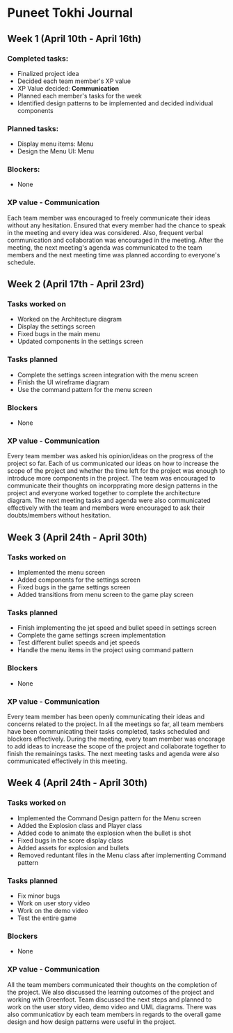 # Puneet Tokhi Journal

## Week 1 (April 10th - April 16th)

### Completed tasks:
* Finalized project idea
* Decided each team member's XP value
* XP Value decided: **Communication**
* Planned each member's tasks for the week 
* Identified design patterns to be implemented and decided individual components

### Planned tasks:
* Display menu items: Menu
* Design the Menu UI: Menu

### Blockers:
* None

### XP value - Communication
Each team member was encouraged to freely communicate their ideas without any hesitation. Ensured that every member had the chance to speak in the meeting and every idea was considered. Also, frequent verbal communication and collaboration was encouraged in the meeting. After the meeting, the next meeting's agenda was communicated to the team members and the next meeting time was planned according to everyone's schedule.


## Week 2 (April 17th - April 23rd)

### Tasks worked on
* Worked on the Architecture diagram
* Display the settings screen
* Fixed bugs in the main menu
* Updated components in the settings screen

### Tasks planned
* Complete the settings screen integration with the menu screen
* Finish the UI wireframe diagram
* Use the command pattern for the menu screen

### Blockers
* None

### XP value - Communication
Every team member was asked his opinion/ideas on the progress of the project so far. Each of us communicated our ideas on how to increase the scope of the project and whether the time left for the project was enough to introduce more components in the project. The team was encouraged to communicate their thoughts on incorpprating more design patterns in the project and everyone worked together to complete the architecture diagram. The next meeting tasks and agenda were also communicated effectively with the team and members were encouraged to ask their doubts/members without hesitation.

## Week 3 (April 24th - April 30th)

### Tasks worked on
* Implemented the menu screen
* Added components for the settings screen
* Fixed bugs in the game settings screen
* Added transitions from menu screen to the game play screen

### Tasks planned
* Finish implementing the jet speed and bullet speed in settings screen
* Complete the game settings screen implementation
* Test different bullet speeds and jet speeds
* Handle the menu items in the project using command pattern

### Blockers
* None

### XP value - Communication
Every team member has been openly communicating their ideas and concerns related to the project. In all the meetings so far, all team members have been communicating their tasks completed, tasks scheduled and blockers effectively. During the meeting, every team member was encorage to add ideas to increase the scope of the project and collaborate together to finish the remainings tasks. The next meeting tasks and agenda were also communicated effectively in this meeting.

## Week 4 (April 24th - April 30th)

### Tasks worked on
* Implemented the Command Design pattern for the Menu screen
* Added the Explosion class and Player class
* Added code to animate the explosion when the bullet is shot
* Fixed bugs in the score display class
* Added assets for explosion and bullets
* Removed reduntant files in the Menu class after implementing Command pattern

### Tasks planned
* Fix minor bugs
* Work on user story video
* Work on the demo video
* Test the entire game

### Blockers
* None

### XP value - Communication
All the team members communicated their thoughts on the completion of the project. We also discussed the learning outcomes of the project and working with Greenfoot. Team discussed the next steps and planned to work on the user story video, demo video and UML diagrams. There was also communicatiov by each team members in regards to the overall game design and how design patterns were useful in the project.
